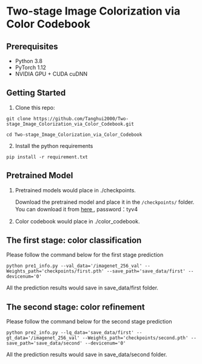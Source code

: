 # Two-stage Image Colorization via Color Codebook

## Prerequisites
* Python 3.8
* PyTorch 1.12
* NVIDIA GPU + CUDA cuDNN

## Getting Started
1. Clone this repo:
```
git clone https://github.com/Tanghui2000/Two-stage_Image_Colorization_via_Color_Codebook.git
```
```
cd Two-stage_Image_Colorization_via_Color_Codebook
```
2. Install the python requirements
```
pip install -r requirement.txt
```
## Pretrained Model

1. Pretrained models would place in ./checkpoints.

    Download the pretrained model and place it in the `/checkpoints/` folder.
    You can download it from <a href="https://pan.baidu.com/s/1aHbL3ZjiEq2RWtxl6ZfB5Q"> here </a>, password：tyv4

2. Color codebook would place in ./color_codebook.

## The first stage: color classification
Please follow the command below for the first stage prediction
```
python pre1_info.py --val_data='/imagenet_256_val' --Weights_path='checkpoints/first.pth' --save_path='save_data/first' --devicenum='0'
```
All the prediction results would save in save_data/first folder.

## The second stage: color refinement
Please follow the command below for the second stage prediction
```
python pre2_info.py --lq_data='save_data/first' --gt_data='/imagenet_256_val' --Weights_path='checkpoints/second.pth' --save_path='save_data/second' --devicenum='0'
```
All the prediction results would save in save_data/second folder.
